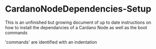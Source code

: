 # CardanoNodeDependencies-Setup

This is an unfinished but growing document of up to date instructions on how to install the dependancies of a Cardano Node as well as the boot commands

'commands' 
are identified with an indentation
